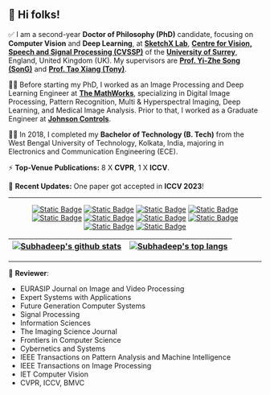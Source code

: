 ## 👋 Hi folks!

✅ I am a second-year **Doctor of Philosophy (PhD)** candidate, focusing on **Computer Vision** and **Deep Learning**, at [**SketchX Lab**](https://sketchx.eecs.qmul.ac.uk/), [**Centre for Vision, Speech and Signal Processing (CVSSP)**](https://www.surrey.ac.uk/centre-vision-speech-signal-processing) of the [**University of Surrey**](https://www.surrey.ac.uk/), England, United Kingdom (UK). My supervisors are [**Prof. Yi-Zhe Song (SonG)**](http://personal.ee.surrey.ac.uk/Personal/Y.Song/) and [**Prof. Tao Xiang (Tony)**](http://personal.ee.surrey.ac.uk/Personal/T.Xiang/index.html).

👨‍💻 Before starting my PhD, I worked as an Image Processing and Deep Learning Engineer at [**The MathWorks**](https://www.mathworks.com), specializing in Digital Image Processing, Pattern Recognition, Multi & Hyperspectral Imaging, Deep Learning, and Medical Image Analysis. Prior to that, I worked as a Graduate Engineer at [**Johnson Controls**](https://www.johnsoncontrols.com).

👨‍🎓 In 2018, I completed my **Bachelor of Technology (B. Tech)** from the West Bengal University of Technology, Kolkata, India, majoring in Electronics and Communication Engineering (ECE). 

⚡ **Top-Venue Publications:** 8 X **CVPR**, 1 X **ICCV**.

📢 **Recent Updates:** One paper got accepted in **ICCV 2023**!

___

<div align="center">

[![Static Badge](https://img.shields.io/badge/Email-0078D4?style=flat&logo=microsoftoutlook)](mailto:s.koley@surrey.ac.uk)
[![Static Badge](https://img.shields.io/badge/Gmail-white?style=flat&logo=gmail)](mailto:subhadeepkoley@gmail.com)
[![Static Badge](https://img.shields.io/badge/Homepage-3EA37A?style=flat&logo=githubpages)](https://subhadeepkoley.github.io/)
[![Static Badge](https://img.shields.io/badge/LinkedIn-0A66C2?style=flat&logo=linkedin)](https://www.linkedin.com/in/subhadeepkoley/)
[![Static Badge](https://img.shields.io/badge/Twitter-000000?style=flat&logo=twitter)](https://twitter.com/subhadeepko)
[![Static Badge](https://img.shields.io/badge/GitHub-181717?style=flat&logo=github)](https://github.com/subhadeepkoley) 
[![Static Badge](https://img.shields.io/badge/Google%20Scholar-white?style=flat&logo=googlescholar)](https://scholar.google.com/citations?user=-mOrpz8AAAAJ) 
[![Static Badge](https://img.shields.io/badge/ORCiD-white?style=flat&logo=orcid)](https://orcid.org/0000-0002-4010-4387)
[![Static Badge](https://img.shields.io/badge/DBLP-004F9F?style=flat&logo=dblp)](https://dblp.org/pid/286/4893.html) 
[![Static Badge](https://img.shields.io/badge/CSAuthors-5F9EA0?style=flat&logo=c)](https://www.csauthors.net/subhadeep-koley/) 

</div>

<!-- [![Subhadeep's GitHub stats](https://github-readme-stats.vercel.app/api?username=subhadeepkoley&show_icons=true&theme=vue-dark&hide=prs,issues,contribs&rank_icon=github)](https://github.com/subhadeepkoley) -->

<!-- ![Top Langs](https://github-readme-stats.vercel.app/api/top-langs/?username=anuraghazra&layout=compact&theme=vue-dark) -->

<div align="center">

| <a href="https://github.com/subhadeepkoley"><img align="center" src="https://github-readme-stats.vercel.app/api?username=subhadeepkoley&show_icons=true&theme=vue-dark&hide=prs,issues,contribs&rank_icon=github" alt="Subhadeep's github stats" /></a> | <a href="https://github.com/subhadeepkoley"><img align="center" src="https://github-readme-stats.vercel.app/api/top-langs/?username=anuraghazra&layout=compact&theme=vue-dark" alt="Subhadeep's top langs" /></a> |
| ------------- | ------------- |

</div>

___

📝 **Reviewer**: 
* EURASIP Journal on Image and Video Processing
* Expert Systems with Applications
* Future Generation Computer Systems
* Signal Processing
* Information Sciences
* The Imaging Science Journal
* Frontiers in Computer Science
* Cybernetics and Systems
* IEEE Transactions on Pattern Analysis and Machine Intelligence
* IEEE Transactions on Image Processing
* IET Computer Vision
* CVPR, ICCV, BMVC
